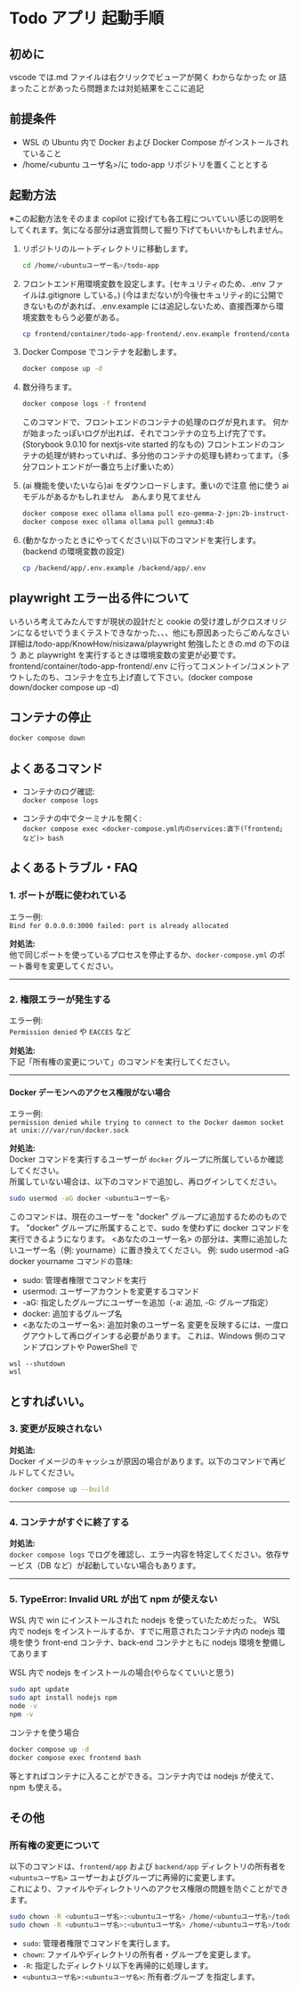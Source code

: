 # Todo アプリ 起動手順

## 初めに

vscode では.md ファイルは右クリックでビューアが開く
わからなかった or 詰まったことがあったら問題または対処結果をここに追記

## 前提条件

- WSL の Ubuntu 内で Docker および Docker Compose がインストールされていること
- /home/<ubuntu ユーザ名>/に todo-app リポジトリを置くこととする

## 起動方法

※この起動方法をそのまま copilot に投げても各工程についていい感じの説明をしてくれます。気になる部分は適宜質問して掘り下げてもいいかもしれません。

1. リポジトリのルートディレクトリに移動します。

   ```sh
   cd /home/<ubuntuユーザー名>/todo-app
   ```

2. フロントエンド用環境変数を設定します。(セキュリティのため、.env ファイルは.gitignore している。)
   (今はまだないが)今後セキュリティ的に公開できないものがあれば、.env.example には追記しないため、直接西澤から環境変数をもらう必要がある。

   ```sh
   cp frontend/container/todo-app-frontend/.env.example frontend/container/todo-app-frontend/.env
   ```

3. Docker Compose でコンテナを起動します。

   ```sh
   docker compose up -d
   ```

4. 数分待ちます。

   ```sh
   docker compose logs -f frontend
   ```

   このコマンドで、フロントエンドのコンテナの処理のログが見れます。
   何かが始まったっぽいログが出れば、それでコンテナの立ち上げ完了です。(Storybook 9.0.10 for nextjs-vite started 的なもの)
   フロントエンドのコンテナの処理が終わっていれば、多分他のコンテナの処理も終わってます。（多分フロントエンドが一番立ち上げ重いため）

5. (ai 機能を使いたいなら)ai をダウンロードします。重いので注意
   他に使う ai モデルがあるかもしれません　あんまり見てません

   ```sh
   docker compose exec ollama ollama pull ezo-gemma-2-jpn:2b-instruct-q8_0
   docker compose exec ollama ollama pull gemma3:4b
   ```

6. (動かなかったときにやってください)以下のコマンドを実行します。(backend の環境変数の設定)

   ```sh
   cp /backend/app/.env.example /backend/app/.env
   ```

## playwright エラー出る件について

いろいろ考えてみたんですが現状の設計だと cookie の受け渡しがクロスオリジンになるせいでうまくテストできなかった、、、他にも原因あったらごめんなさい
詳細は/todo-app/KnowHow/nisizawa/playwright 勉強したときの.md の下のほう
あと playwright を実行するときは環境変数の変更が必要です。frontend/container/todo-app-frontend/.env に行ってコメントイン/コメントアウトしたのち、コンテナを立ち上げ直して下さい。(docker compose down/docker compose up -d)

## コンテナの停止

```bash
docker compose down
```

## よくあるコマンド

- コンテナのログ確認:  
  `docker compose logs`

- コンテナの中でターミナルを開く:  
  `docker compose exec <docker-compose.yml内のservices:直下(「frontend」など)> bash`

## よくあるトラブル・FAQ

### 1. ポートが既に使われている

エラー例:  
`Bind for 0.0.0.0:3000 failed: port is already allocated`

**対処法:**  
他で同じポートを使っているプロセスを停止するか、`docker-compose.yml` のポート番号を変更してください。

---

### 2. 権限エラーが発生する

エラー例:  
`Permission denied` や `EACCES` など

**対処法:**  
下記「所有権の変更について」のコマンドを実行してください。

---

#### Docker デーモンへのアクセス権限がない場合

エラー例:  
`permission denied while trying to connect to the Docker daemon socket at unix:///var/run/docker.sock`

**対処法:**  
Docker コマンドを実行するユーザーが `docker` グループに所属しているか確認してください。  
所属していない場合は、以下のコマンドで追加し、再ログインしてください。

```sh
sudo usermod -aG docker <ubuntuユーザー名>
```

このコマンドは、現在のユーザーを "docker" グループに追加するためのものです。
"docker" グループに所属することで、sudo を使わずに docker コマンドを実行できるようになります。
<あなたのユーザー名> の部分は、実際に追加したいユーザー名（例: yourname）に置き換えてください。
例: sudo usermod -aG docker yourname
コマンドの意味:

- sudo: 管理者権限でコマンドを実行
- usermod: ユーザーアカウントを変更するコマンド
- -aG: 指定したグループにユーザーを追加（-a: 追加, -G: グループ指定）
- docker: 追加するグループ名
- <あなたのユーザー名>: 追加対象のユーザー名
  変更を反映するには、一度ログアウトして再ログインする必要があります。
  これは、Windows 側のコマンドプロンプトや PowerShell で

```
wsl --shutdown
wsl
```

## とすればいい。

### 3. 変更が反映されない

**対処法:**  
Docker イメージのキャッシュが原因の場合があります。以下のコマンドで再ビルドしてください。

```sh
docker compose up --build
```

---

### 4. コンテナがすぐに終了する

**対処法:**  
`docker compose logs` でログを確認し、エラー内容を特定してください。依存サービス（DB など）が起動していない場合もあります。

---

### 5. TypeError: Invalid URL が出て npm が使えない

WSL 内で win にインストールされた nodejs を使っていたためだった。
WSL 内で nodejs をインストールするか、すでに用意されたコンテナ内の nodejs 環境を使う
front-end コンテナ、back-end コンテナともに nodejs 環境を整備してあります

WSL 内で nodejs をインストールの場合(やらなくていいと思う)

```bash
sudo apt update
sudo apt install nodejs npm
node -v
npm -v
```

コンテナを使う場合

```bash
docker compose up -d
docker compose exec frontend bash
```

等とすればコンテナに入ることができる。コンテナ内では nodejs が使えて、npm も使える。

## その他

### 所有権の変更について

以下のコマンドは、`frontend/app` および `backend/app` ディレクトリの所有者を `<ubuntuユーザ名>` ユーザーおよびグループに再帰的に変更します。  
これにより、ファイルやディレクトリへのアクセス権限の問題を防ぐことができます。

```sh
sudo chown -R <ubuntuユーザ名>:<ubuntuユーザ名> /home/<ubuntuユーザ名>/todo-app/frontend/app
sudo chown -R <ubuntuユーザ名>:<ubuntuユーザ名> /home/<ubuntuユーザ名>/todo-app/backend/app
```

- `sudo`: 管理者権限でコマンドを実行します。
- `chown`: ファイルやディレクトリの所有者・グループを変更します。
- `-R`: 指定したディレクトリ以下を再帰的に処理します。
- `<ubuntuユーザ名>:<ubuntuユーザ名>`: 所有者:グループ を指定します。
